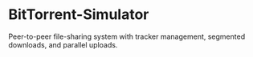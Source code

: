 # BitTorrent-Simulator
Peer-to-peer file-sharing system with tracker management, segmented downloads, and parallel uploads.
